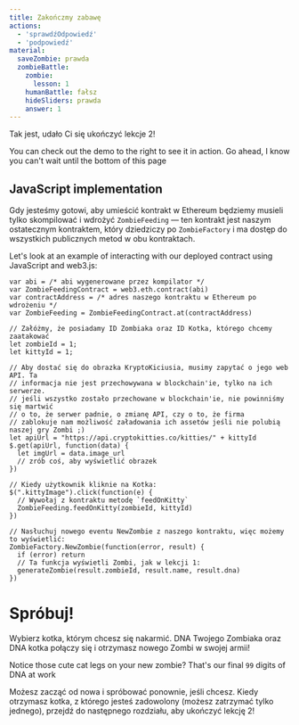 ```yaml
---
title: Zakończmy zabawę
actions:
  - 'sprawdźOdpowiedź'
  - 'podpowiedź'
material:
  saveZombie: prawda
  zombieBattle:
    zombie:
      lesson: 1
    humanBattle: fałsz
    hideSliders: prawda
    answer: 1
---
```


Tak jest, udało Ci się ukończyć lekcje 2!

You can check out the demo to the right to see it in action. Go ahead, I know you can't wait until the bottom of this page 

## JavaScript implementation

Gdy jesteśmy gotowi, aby umieścić kontrakt w Ethereum będziemy musieli tylko skompilować i wdrożyć `ZombieFeeding` — ten kontrakt jest naszym ostatecznym kontraktem, który dziedziczy po `ZombieFactory` i ma dostęp do wszystkich publicznych metod w obu kontraktach.

Let's look at an example of interacting with our deployed contract using JavaScript and web3.js:

    var abi = /* abi wygenerowane przez kompilator */
    var ZombieFeedingContract = web3.eth.contract(abi)
    var contractAddress = /* adres naszego kontraktu w Ethereum po wdrożeniu */
    var ZombieFeeding = ZombieFeedingContract.at(contractAddress)
    
    // Załóżmy, że posiadamy ID Zombiaka oraz ID Kotka, którego chcemy zaatakować
    let zombieId = 1;
    let kittyId = 1;
    
    // Aby dostać się do obrazka KryptoKiciusia, musimy zapytać o jego web API. Ta
    // informacja nie jest przechowywana w blockchain'ie, tylko na ich serwerze.
    // jeśli wszystko zostało przechowane w blockchain'ie, nie powinniśmy się martwić
    // o to, że serwer padnie, o zmianę API, czy o to, że firma
    // zablokuje nam możliwość załadowania ich assetów jeśli nie polubią naszej gry Zombi ;)
    let apiUrl = "https://api.cryptokitties.co/kitties/" + kittyId
    $.get(apiUrl, function(data) {
      let imgUrl = data.image_url
      // zrób coś, aby wyświetlić obrazek
    })
    
    // Kiedy użytkownik kliknie na Kotka:
    $(".kittyImage").click(function(e) {
      // Wywołaj z kontraktu metodę `feedOnKitty` 
      ZombieFeeding.feedOnKitty(zombieId, kittyId)
    })
    
    // Nasłuchuj nowego eventu NewZombie z naszego kontraktu, więc możemy to wyświetlić:
    ZombieFactory.NewZombie(function(error, result) {
      if (error) return
      // Ta funkcja wyświetli Zombi, jak w lekcji 1:
      generateZombie(result.zombieId, result.name, result.dna)
    })
    

# Spróbuj!

Wybierz kotka, którym chcesz się nakarmić. DNA Twojego Zombiaka oraz DNA kotka połączy się i otrzymasz nowego Zombi w swojej armii!

Notice those cute cat legs on your new zombie? That's our final `99` digits of DNA at work 

Możesz zacząć od nowa i spróbować ponownie, jeśli chcesz. Kiedy otrzymasz kotka, z którego jesteś zadowolony (możesz zatrzymać tylko jednego), przejdź do następnego rozdziału, aby ukończyć lekcję 2!